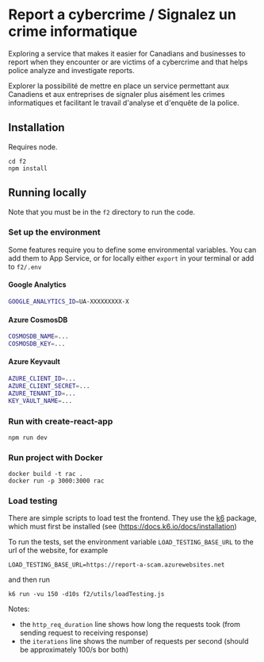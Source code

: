 # Report a cybercrime / Signalez un crime informatique

Exploring a service that makes it easier for Canadians and businesses to report
when they encounter or are victims of a cybercrime and that helps police
analyze and investigate reports.

Explorer la possibilité de mettre en place un service permettant aux Canadiens
et aux entreprises de signaler plus aisément les crimes informatiques et
facilitant le travail d'analyse et d'enquête de la police.

## Installation

Requires node.

```
cd f2
npm install
```

## Running locally

Note that you must be in the `f2` directory to run the code.

### Set up the environment

Some features require you to define some environmental
variables. You can add them to App Service, or for locally either `export` in your terminal or add to `f2/.env`

#### Google Analytics

```sh
GOOGLE_ANALYTICS_ID=UA-XXXXXXXXX-X
```

#### Azure CosmosDB

```sh
COSMOSDB_NAME=...
COSMOSDB_KEY=...
```

#### Azure Keyvault

```sh
AZURE_CLIENT_ID=...
AZURE_CLIENT_SECRET=...
AZURE_TENANT_ID=...
KEY_VAULT_NAME=...
```

### Run with create-react-app

```
npm run dev
```

### Run project with Docker

```
docker build -t rac .
docker run -p 3000:3000 rac
```

### Load testing

There are simple scripts to load test the frontend. They use the [k6](https://docs.k6.io) package, which must first be installed (see (https://docs.k6.io/docs/installation)

To run the tests, set the environment variable `LOAD_TESTING_BASE_URL` to the url of the website, for example

```
LOAD_TESTING_BASE_URL=https://report-a-scam.azurewebsites.net
```

and then run

```
k6 run -vu 150 -d10s f2/utils/loadTesting.js
```

Notes:

- the `http_req_duration` line shows how long the requests took (from sending request to receiving response)
- the `iterations` line shows the number of requests per second (should be approximately 100/s bor both)
